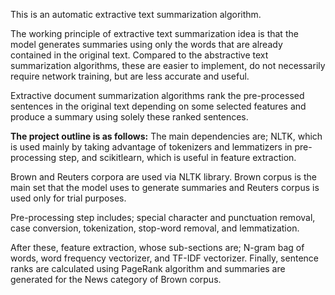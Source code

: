This is an automatic extractive text summarization algorithm.

The working principle of extractive text summarization idea is that the model generates summaries using only the words that are already contained in the original text. Compared to the abstractive text summarization algorithms, these are easier to implement, do not necessarily require network training, but are less accurate and useful.

Extractive document summarization algorithms rank the pre-processed sentences in the original text depending on some selected features and produce a summary using solely these ranked sentences. 

********The project outline is as follows:********
The main dependencies are; NLTK, which is used mainly by taking advantage of tokenizers and lemmatizers in pre-processing step, and scikitlearn, which is useful in feature extraction.

Brown and Reuters corpora are used via NLTK library. Brown corpus is the main set that the model uses to generate summaries and Reuters corpus is used only for trial purposes.

Pre-processing step includes; special character and punctuation removal, case conversion, tokenization, stop-word removal, and lemmatization. 

After these, feature extraction, whose sub-sections are; N-gram bag of words, word frequency vectorizer, and TF-IDF vectorizer.
Finally, sentence ranks are calculated using PageRank algorithm and summaries are generated for the News category of Brown corpus.
